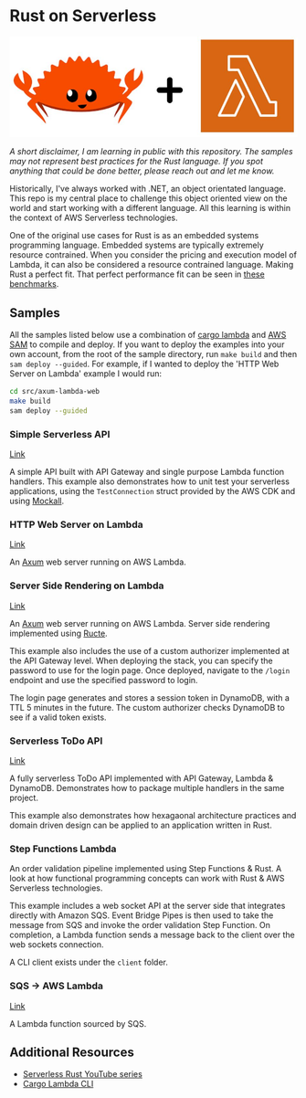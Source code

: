 # Rust on Serverless

![](./assets/rust-programming.jpg)

*A short disclaimer, I am learning in public with this repository. The samples may not represent best practices for the Rust language. If you spot anything that could be done better, please reach out and let me know.*

Historically, I've always worked with .NET, an object orientated language. This repo is my central place to challenge this object oriented view on the world and start working with a different language. All this learning is within the context of AWS Serverless technologies.

One of the original use cases for Rust is as an embedded systems programming language. Embedded systems are typically extremely resource contrained. When you consider the pricing and execution model of Lambda, it can also be considered a resource contrained language. Making Rust a perfect fit. That perfect performance fit can be seen in [these benchmarks](https://github.com/aws-samples/serverless-rust-demo).

## Samples

All the samples listed below use a combination of [cargo lambda](https://www.cargo-lambda.info/) and [AWS SAM](https://aws.amazon.com/serverless/sam/) to compile and deploy. If you want to deploy the examples into your own account, from the root of the sample directory, run `make build` and then `sam deploy --guided`. For example, if I wanted to deploy the 'HTTP Web Server on Lambda' example I would run:

``` bash
cd src/axum-lambda-web
make build
sam deploy --guided
```

### Simple Serverless API

[Link](./src/simple-serverless-api)

A simple API built with API Gateway and single purpose Lambda function handlers. This example also demonstrates how to unit test your serverless applications, using the `TestConnection` struct provided by the AWS CDK and using [Mockall](https://docs.rs/mockall/latest/mockall/).

### HTTP Web Server on Lambda

[Link](./src/axum-lambda-web)

An [Axum](https://github.com/tokio-rs/axum) web server running on AWS Lambda.

### Server Side Rendering on Lambda

[Link](./src/axum-lambda-web-server-side-rendering)

An [Axum](https://github.com/tokio-rs/axum) web server running on AWS Lambda. Server side rendering implemented using [Ructe](https://github.com/kaj/ructe).

This example also includes the use of a custom authorizer implemented at the API Gateway level. When deploying the stack, you can specify the password to use for the login page. Once deployed, navigate to the `/login` endpoint and use the specified password to login.

The login page generates and stores a session token in DynamoDB, with a TTL 5 minutes in the future. The custom authorizer checks DynamoDB to see if a valid token exists.

### Serverless ToDo API

[Link](./src/serverless-todo)

A fully serverless ToDo API implemented with API Gateway, Lambda & DynamoDB. Demonstrates how to package multiple handlers in the same project.

This example also demonstrates how hexagaonal architecture practices and domain driven design can be applied to an application written in Rust.

### Step Functions Lambda

An order validation pipeline implemented using Step Functions & Rust. A look at how functional programming concepts can work with Rust & AWS Serverless technologies.

This example includes a web socket API at the server side that integrates directly with Amazon SQS. Event Bridge Pipes is then used to take the message from SQS and invoke the order validation Step Function. On completion, a Lambda function sends a message back to the client over the web sockets connection.

A CLI client exists under the `client` folder.

### SQS -> AWS Lambda

[Link](./src/sqs-sourced-lambda)

A Lambda function sourced by SQS.

## Additional Resources

- [Serverless Rust YouTube series](https://www.youtube.com/watch?v=i6FKvK5JQ8o&list=PLCOG9xkUD90KQ1IPQT_m1NbPRXXRFb63s)
- [Cargo Lambda CLI](https://www.cargo-lambda.info/)